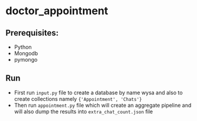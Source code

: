﻿# doctor_appointment
## Prerequisites: 
* Python 
* Mongodb
* pymongo
## Run
* First run `input.py` file to create a database by name wysa and also to create  collections namely `{'Appointment', 'Chats'}`
* Then run `appointment.py` file which will create an aggregate pipeline and will also dump the results into `extra_chat_count.json` file
